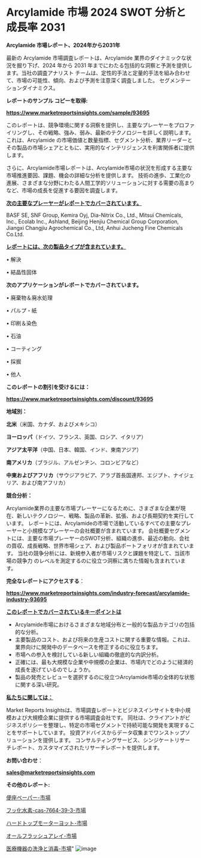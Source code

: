 # Arcylamide 市場 2024 SWOT 分析と成長率 2031

<strong>Arcylamide 市場レポート、2024年から2031年</strong>

最新の Arcylamide 市場調査レポートは、Arcylamide 業界のダイナミックな状況を掘り下げ、2024 年から 2031 年までにわたる包括的な洞察と予測を提供します。当社の調査アナリスト チームは、定性的手法と定量的手法を組み合わせて、市場の可能性、傾向、および予測を注意深く調査しました。 セグメンテーションダイナミクス。



<strong>レポートのサンプル コピーを取得:</strong> <a href=https://www.marketreportsinsights.com/sample/93695>

<strong><u>https://www.marketreportsinsights.com/sample/93695</u></strong></a>

このレポートは、競争環境に関する洞察を提供し、主要なプレーヤーをプロファイリングし、その戦略、強み、弱み、最新のテクノロジーを詳しく説明します。 これは、Arcylamide の市場価値と数量指標、セグメント分析、業界リーダーとその製品の市場シェアとともに、実用的なインテリジェンスを利害関係者に提供します。

さらに、Arcylamide市場レポートは、Arcylamide市場の状況を形成する主要な市場推進要因、課題、機会の詳細な分析を提供します。 技術の進歩、工業化の進展、さまざまな分野にわたる人間工学的ソリューションに対する需要の高まりなど、市場の成長を促進する要因を調査します。



<strong><u>次の主要なプレーヤーがレポートでカバーされています。</u></strong>

BASF SE, SNF Group, Kemira Oyj, Dia-Nitrix Co., Ltd., Mitsui Chemicals, Inc., Ecolab Inc., Ashland, Beijing Henjiu Chemical Group Corporation, Jiangxi Changjiu Agrochemical Co., Ltd, Anhui Jucheng Fine Chemicals Co.Ltd.



<strong><u><b>レポートには、次の製品タイプが含まれています。</b></u></strong>

• 解決

• 結晶性固体



<strong><b>次のアプリケーションがレポートでカバーされています。</b></strong>

• 廃棄物＆廃水処理

• パルプ・紙

• 印刷＆染色

• 石油

• コーティング

• 採掘

• 他人



<strong><b>このレポートの割引を受けるには：</b></strong><a href=https://www.marketreportsinsights.com/discount/93695>

<strong><u>https://www.marketreportsinsights.com/discount/93695</u></strong></a>



<strong>地域別：</strong>



<strong>北米</strong>（米国、カナダ、およびメキシコ）



<strong>ヨーロッパ</strong>（ドイツ、フランス、英国、ロシア、イタリア）



<strong>アジア太平洋</strong>（中国、日本、韓国、インド、東南アジア）



<strong>南アメリカ</strong>（ブラジル、アルゼンチン、コロンビアなど）



<strong>中東およびアフリカ</strong>（サウジアラビア、アラブ首長国連邦、エジプト、ナイジェリア、および南アフリカ）



<strong>競合分析：</strong>

Arcylamide業界の主要な市場プレーヤーになるために、さまざまな企業が現在、新しいテクノロジー、戦略、製品の革新、拡張、および長期契約を実行しています。 レポートには、Arcylamideの市場で活動しているすべての主要なプレーヤーと小規模なプレーヤーの会社概要が含まれています。 会社概要セグメントには、主要な市場プレーヤーのSWOT分析、組織の進歩、最近の動向、会社の買収、成長戦略、世界市場シェア、および製品ポートフォリオが含まれています。 当社の競争分析には、新規参入者が市場リスクと課題を特定して、当該市場の競争力 のレベルを測定するのに役立つ洞察に満ちた情報も含まれています。



<strong>完全なレポートにアクセスする</strong>：

<a href=https://www.marketreportsinsights.com/industry-forecast/arcylamide-industry-93695>

<strong><u>https://www.marketreportsinsights.com/industry-forecast/arcylamide-industry-93695</u></strong></a>



<strong><u><b>このレポートでカバーされているキーポイントは</b></u></strong>
<ul>
  <li>Arcylamide市場におけるさまざまな地域分布と一般的な製品カテゴリの包括的な分析。</li>
  <li>主要製品のコスト、および将来の生産コストに関する重要な情報。これは、業界向けに開発中のデータベースを修正するのに役立ちます。</li>
  <li>市場への参入を検討している新しい組織の徹底的な内訳分析。</li>
  <li>正確には、最も大規模な企業や中規模の企業は、市場内でどのように経済的成長を遂げているのでしょうか。</li>
  <li>製品の発売とレビューを選択するのに役立つArcylamide市場の全体的な状態に関する深い研究。</li>
</ul>


<strong><u><b>私たちに関しては：</b></u></strong>

Market Reports Insightsは、市場調査レポートとビジネスインサイトを中小規模および大規模企業に提供する市場調査会社です。 同社は、クライアントがビジネスポリシーを整理し、特定の市場セグメントで持続可能な開発を実現することをサポートしています。 投資アドバイスからデータ収集までワンストップソリューションを提供します。 コンサルティングサービス、シンジケートリサーチレポート、カスタマイズされたリサーチレポートを提供します。



<strong><b>お問い合わせ</b></strong>：

<a href=mailto:sales@marketreportsinsights.com>

<strong><u>sales@marketreportsinsights.com</u></strong></a>



<strong>その他のレポート:</strong>

<a href=https://www.linkedin.com/pulse/便座ペーパー-市場-2023-総利益と主要ベンダー-2030-trend-tracking-toolbox-24-analysis-oshkf/>便座ペーパー-市場</a>

<a href=https://www.linkedin.com/pulse/フッ化水素-cas-7664-39-3-市場-2023-swot-分析と成長率-2030-fiaaf/>フッ化水素-cas-7664-39-3-市場</a>

<a href=https://www.linkedin.com/pulse/ハードトップモーターヨット-市場-2023-swot-分析と成長率-2030-pr-news-hub-wqyyf/>ハードトップモーターヨット-市場</a>

<a href=https://www.linkedin.com/pulse/オールフラッシュアレイ-市場-2023-総合分析と事業成長戦略-2030-slgsf/>オールフラッシュアレイ-市場</a>

<a href=https://www.linkedin.com/pulse/医療機器の洗浄と消毒-市場-2023-推進要因と成長機会-2030-analytics-achievers-24-analysis-ao1qf/>医療機器の洗浄と消毒-市場</a>"
![image](https://github.com/gayatriri2/Market-Trends/assets/166717496/a49b4ac6-87ef-4347-a5e3-9015bc49dd04)
